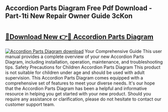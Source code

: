 ## Accordion Parts Diagram Free Pdf Download - Part-1ti New Repair Owner Guide 3cKon

# <h2><a href="http://dfk4qdt.blite.top/?on=Accordion+Parts+Diagram">🔗Download New 👉🔴 Accordion Parts Diagram</a></h2>

[![Accordion Parts Diagram download](https://i.imgur.com/lujVjoI.png)](http://dfk4qdt.blite.top/?on=Accordion+Parts+Diagram)
Your Comprehensive Guide This user manual provides a complete overview of your new Accordion Parts Diagram, including installation, operation, maintenance, and troubleshooting tips. Safety Precautions for Children Accordion Parts Diagram This product is not suitable for children under age and should be used with adult supervision. This Accordion Parts Diagram comes equipped with a comprehensive set of features to meet your diverse needs. It's our hope that the Accordion Parts Diagram has been a helpful and informative resource in helping you get started with your new product. Should you require any assistance or clarification, please do not hesitate to contact our customer support team.
